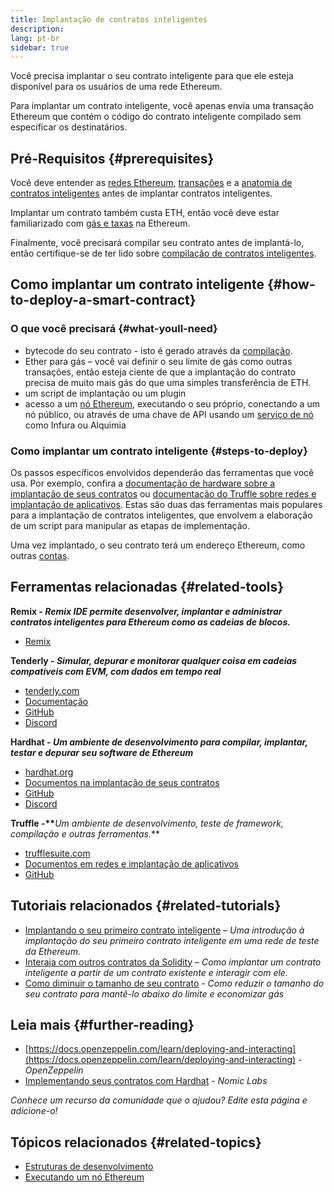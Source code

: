 ```yaml
---
title: Implantação de contratos inteligentes
description:
lang: pt-br
sidebar: true
---
```


Você precisa implantar o seu contrato inteligente para que ele esteja disponível para os usuários de uma rede Ethereum.

Para implantar um contrato inteligente, você apenas envia uma transação Ethereum que contém o código do contrato inteligente compilado sem especificar os destinatários.

## Pré-Requisitos {#prerequisites}

Você deve entender as [redes Ethereum](/developers/docs/networks/), [transações](/developers/docs/transactions/) e a [anatomia de contratos inteligentes](/developers/docs/smart-contracts/anatomy/) antes de implantar contratos inteligentes.

Implantar um contrato também custa ETH, então você deve estar familiarizado com [gás e taxas](/developers/docs/gas/) na Ethereum.

Finalmente, você precisará compilar seu contrato antes de implantá-lo, então certifique-se de ter lido sobre [compilação de contratos inteligentes](/developers/docs/smart-contracts/compiling/).

## Como implantar um contrato inteligente {#how-to-deploy-a-smart-contract}

### O que você precisará {#what-youll-need}

- bytecode do seu contrato - isto é gerado através da [compilação](/developers/docs/smart-contracts/compiling/).
- Ether para gás – você vai definir o seu limite de gás como outras transações, então esteja ciente de que a implantação do contrato precisa de muito mais gás do que uma simples transferência de ETH.
- um script de implantação ou um plugin
- acesso a um [nó Ethereum](/developers/docs/nodes-and-clients/), executando o seu próprio, conectando a um nó público, ou através de uma chave de API usando um [serviço de nó](/developers/docs/nodes-and-clients/nodes-as-a-service/) como Infura ou Alquimia

### Como implantar um contrato inteligente {#steps-to-deploy}

Os passos específicos envolvidos dependerão das ferramentas que você usa. Por exemplo, confira a [documentação de hardware sobre a implantação de seus contratos](https://hardhat.org/guides/deploying.html) ou [documentação do Truffle sobre redes e implantação de aplicativos](https://www.trufflesuite.com/docs/truffle/advanced/networks-and-app-deployment). Estas são duas das ferramentas mais populares para a implantação de contratos inteligentes, que envolvem a elaboração de um script para manipular as etapas de implementação.

Uma vez implantado, o seu contrato terá um endereço Ethereum, como outras [contas](/developers/docs/accounts/).

## Ferramentas relacionadas {#related-tools}

**Remix - _Remix IDE permite desenvolver, implantar e administrar contratos inteligentes para Ethereum como as cadeias de blocos._**

- [Remix](https://remix.ethereum.org)

**Tenderly - _Simular, depurar e monitorar qualquer coisa em cadeias compatíveis com EVM, com dados em tempo real_**

- [tenderly.com](https://tenderly.co/)
- [Documentação](https://docs.tenderly.co/)
- [GitHub](https://github.com/Tenderly)
- [Discord](https://discord.gg/eCWjuvt)

**Hardhat - _Um ambiente de desenvolvimento para compilar, implantar, testar e depurar seu software de Ethereum_**

- [hardhat.org](https://hardhat.org/getting-started/)
- [Documentos na implantação de seus contratos](https://hardhat.org/guides/deploying.html)
- [GitHub](https://github.com/nomiclabs/hardhat)
- [Discord](https://discord.com/invite/TETZs2KK4k)

**Truffle -\*\***_Um ambiente de desenvolvimento, teste de framework, compilação e outras ferramentas._\*\*

- [trufflesuite.com](https://www.trufflesuite.com/)
- [Documentos em redes e implantação de aplicativos](https://www.trufflesuite.com/docs/truffle/advanced/networks-and-app-deployment)
- [GitHub](https://github.com/trufflesuite/truffle)

## Tutoriais relacionados {#related-tutorials}

- [Implantando o seu primeiro contrato inteligente](/developers/tutorials/deploying-your-first-smart-contract/) _– Uma introdução à implantação do seu primeiro contrato inteligente em uma rede de teste da Ethereum._
- [Interaja com outros contratos da Solidity](/developers/tutorials/interact-with-other-contracts-from-solidity/) _– Como implantar um contrato inteligente a partir de um contrato existente e interagir com ele._
- [Como diminuir o tamanho de seu contrato](/developers/tutorials/downsizing-contracts-to-fight-the-contract-size-limit/) _- Como reduzir o tamanho do seu contrato para mantê-lo abaixo do limite e economizar gás_

## Leia mais {#further-reading}

- [https://docs.openzeppelin.com/learn/deploying-and-interacting](https://docs.openzeppelin.com/learn/deploying-and-interacting) - _OpenZeppelin_
- [Implementando seus contratos com Hardhat](https://hardhat.org/guides/deploying.html) - _Nomic Labs_

_Conhece um recurso da comunidade que o ajudou? Edite esta página e adicione-o!_

## Tópicos relacionados {#related-topics}

- [Estruturas de desenvolvimento](/developers/docs/frameworks/)
- [Executando um nó Ethereum](/developers/docs/nodes-and-clients/run-a-node/)
